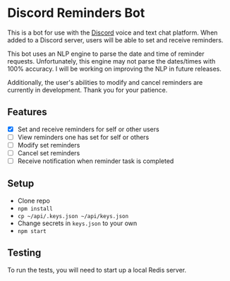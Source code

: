 # Discord Reminders Bot
This is a bot for use with the [Discord](https://discordapp.com/) voice and
text chat platform. When added to a Discord server, users will be able to set
and receive reminders.

This bot uses an NLP engine to parse the date and time of reminder requests.
Unfortunately, this engine may not parse the dates/times with 100% accuracy.
I will be working on improving the NLP in future releases.

Additionally, the user's abilities to modify and cancel reminders are
currently in development. Thank you for your patience.

## Features
- [x] Set and receive reminders for self or other users
- [ ] View reminders one has set for self or others
- [ ] Modify set reminders
- [ ] Cancel set reminders
- [ ] Receive notification when reminder task is completed

## Setup
 - Clone repo
 - `npm install`
 - `cp ~/api/.keys.json ~/api/keys.json`
 - Change secrets in `keys.json` to your own
 - `npm start`

## Testing
To run the tests, you will need to start up a local Redis server.
